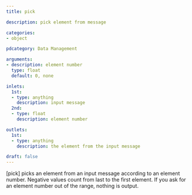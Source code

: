 ```yaml
---
title: pick

description: pick element from message

categories:
- object

pdcategory: Data Management

arguments:
- description: element number
  type: float
  default: 0, none

inlets:
  1st:
  - type: anything
    description: input message
  2nd:
  - type: float
    description: element number

outlets:
  1st:
  - type: anything
    description: the element from the input message

draft: false
---
```


[pick] picks an element from an input message according to an element number. Negative values count from last to the first element. If you ask for an element number out of the range, nothing is output.

